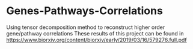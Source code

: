 # Genes-Pathways-Correlations
Using tensor decomposition method to reconstruct higher order gene/pathway correlations
These results of this project can be found in https://www.biorxiv.org/content/biorxiv/early/2019/03/16/579276.full.pdf

